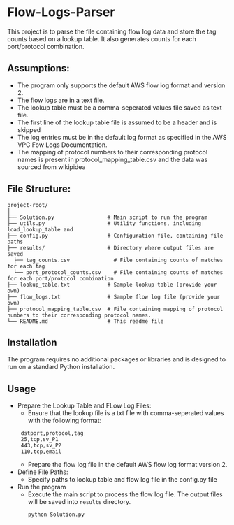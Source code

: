 # Flow-Logs-Parser
This project is to parse the file containing flow log data and store the tag counts based on a lookup table. It also generates counts for each port/protocol combination.

## Assumptions:
- The program only supports the default AWS flow log format and version 2.
- The flow logs are in a text file.
- The lookup table must be a comma-seperated values file saved as text file.
- The first line of the lookup table file is assumed to be a header and is skipped
- The log entries must be in the default log format as specified in the AWS VPC Fow Logs Documentation.
- The mapping of protocol numbers to their corresponding protocol names is present in protocol_mapping_table.csv and the data was sourced from wikipidea

## File Structure:
```
project-root/
│
├── Solution.py                 # Main script to run the program
├── utils.py                    # Utility functions, including load_lookup_table and 
├── config.py                   # Configuration file, containing file paths
├── results/                    # Directory where output files are saved
  ├── tag_counts.csv              # File containing counts of matches for each tag
  └── port_protocol_counts.csv    # File containing counts of matches for each port/protocol combination 
├── lookup_table.txt            # Sample lookup table (provide your own)
├── flow_logs.txt               # Sample flow log file (provide your own)
├── protocol_mapping_table.csv  # File containing mapping of protocol numbers to their corresponding protocol names.
└── README.md                   # This readme file
```

## Installation
The program requires no additional packages or libraries and is designed to run on a standard Python installation.  

## Usage
- Prepare the Lookup Table and FLow Log Files:
  - Ensure that the lookup file is a txt file with comma-seperated values with the following format:
   ```
    dstport,protocol,tag
    25,tcp,sv_P1
    443,tcp,sv_P2
    110,tcp,email
   ```
  - Prepare the flow log file in the default AWS flow log format version 2.
- Define File Paths:
  - Specify paths to lookup table and flow log file in the config.py file
- Run the program
  - Execute the main script to process the flow log file. The output files will be saved into `results` directory.
    ```
    python Solution.py
    ```

